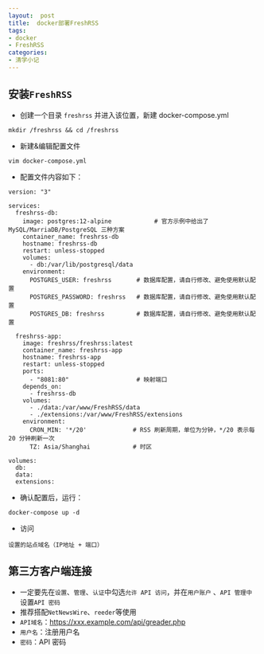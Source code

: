 ```yaml
---
layout:  post
title:  docker部署FreshRSS
tags:
- docker
- FreshRSS
categories:
- 清学小记
---
```



## 安装```FreshRSS```
- 创建一个目录 ```freshrss``` 并进入该位置，新建 docker-compose.yml
```
mkdir /freshrss && cd /freshrss
```

- 新建&编辑配置文件
```
vim docker-compose.yml
```
- 配置文件内容如下：

```
version: "3"

services:
  freshrss-db:
    image: postgres:12-alpine            # 官方示例中给出了 MySQL/MarriaDB/PostgreSQL 三种方案
    container_name: freshrss-db
    hostname: freshrss-db
    restart: unless-stopped
    volumes:
      - db:/var/lib/postgresql/data
    environment:
      POSTGRES_USER: freshrss       # 数据库配置，请自行修改、避免使用默认配置
      POSTGRES_PASSWORD: freshrss   # 数据库配置，请自行修改、避免使用默认配置
      POSTGRES_DB: freshrss         # 数据库配置，请自行修改、避免使用默认配置

  freshrss-app:
    image: freshrss/freshrss:latest
    container_name: freshrss-app
    hostname: freshrss-app
    restart: unless-stopped
    ports:
      - "8081:80"                   # 映射端口
    depends_on:
      - freshrss-db
    volumes:
      - ./data:/var/www/FreshRSS/data
      - ./extensions:/var/www/FreshRSS/extensions
    environment:
      CRON_MIN: '*/20'             # RSS 刷新周期，单位为分钟，*/20 表示每 20 分钟刷新一次
      TZ: Asia/Shanghai            # 时区

volumes:
  db:
  data:
  extensions:
```
- 确认配置后，运行：
```
docker-compose up -d
```
- 访问
```
设置的站点域名（IP地址 + 端口）
```

## 第三方客户端连接

- 一定要先在```设置```、```管理```、```认证```中勾选```允许 API 访问```，并在```用户账户``` 、```API 管理中```设置```API 密码```
- 推荐搭配```NetNewsWire```、```reeder```等使用
- ```API域名```：https://xxx.example.com/api/greader.php
- ```用户名```：注册用户名
- ```密码```：API 密码